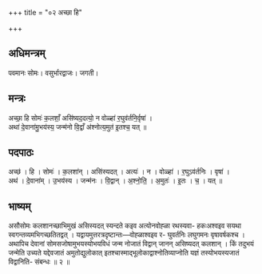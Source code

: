 +++
title = "०२ अच्छा हि"

+++
## अधिमन्त्रम्
पवमानः सोमः। वसुर्भारद्वाजः। जगती।

## मन्त्रः
अच्छा॒ हि सोमः॑ क॒लशाँ॒ असि॑ष्यद॒दत्यो॒ न वोळ्हा॑ र॒घुव॑र्तनि॒र्वृषा॑ ।  
अथा॑ दे॒वाना॑मु॒भय॑स्य॒ जन्म॑नो वि॒द्वाँ अ॑श्नोत्य॒मुत॑ इ॒तश्च॒ यत् ॥

## पदपाठः
अच्छ॑ । हि । सोमः॑ । क॒लशा॑न् । असि॑स्यदत् । अत्यः॑ । न । वोळ्हा॑ । र॒घुऽव॑र्तनिः । वृषा॑ ।  
अथ॑ । दे॒वाना॑म् । उ॒भय॑स्य । जन्म॑नः । वि॒द्वान् । अ॒श्नो॒ति॒ । अ॒मुतः॑ । इ॒तः । च॒ । यत् ॥

## भाष्यम्
असौसोमः कलशानच्छाभिमुखं असिस्यदत् स्यन्दते कइव अत्योनवोह्ळा रथस्यवा- हकःअश्वइव सयथा स्वगन्तव्यमभिगच्छतितद्वत् । यद्वायमुत्तरत्रदृष्टान्तः—वोह्ळाश्वइव र- घुवर्तनिः लघुगमनः वृषावर्षकश्च । अथापिच देवानां सोमसजोषामुभयस्योभयविधं जन्म नोजातं विद्वान् जानन् असिष्यदत् कलशान् । किं तदुभयं जन्मेति उच्यते यद्देवजातं अमुतोद्युलोकात् इतश्चास्माद्भूलोकाद्वाश्नोतिव्याप्नोति यज्ञं तस्योभयस्यजातं विद्वानिति- संबन्धः ॥ २ ॥